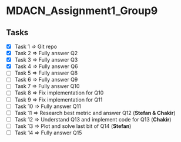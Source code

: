 # MDACN_Assignment1_Group9

## Tasks
- [X] Task 1 => Git repo
- [X] Task 2 => Fully answer Q2
- [X] Task 3 => Fully answer Q3
- [X] Task 4 => Fully answer Q6
- [ ] Task 5 => Fully answer Q8
- [ ] Task 6 => Fully answer Q9
- [ ] Task 7 => Fully answer Q10
- [ ] Task 8 => Fix implementation for Q10
- [ ] Task 9 => Fix implementation for Q11
- [ ] Task 10 => Fully answer Q11
- [ ] Task 11 => Research best metric and answer Q12 (__Stefan & Chakir__)
- [ ] Task 12 => Understand Q13 and implement code for Q13 (__Chakir__)
- [ ] Task 13 => Plot and solve last bit of Q14 (__Stefan__)
- [ ] Task 14 => Fully answer Q15
